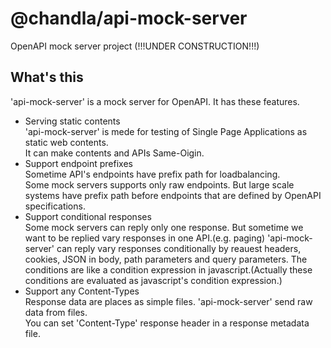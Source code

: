 # @chandla/api-mock-server
OpenAPI mock server project (!!!UNDER CONSTRUCTION!!!)

## What's this
'api-mock-server' is a mock server for OpenAPI.
It has these features.
- Serving static contents  
'api-mock-server' is mede for testing of Single Page Applications as static web contents.  
It can make contents and APIs Same-Oigin.
- Support endpoint prefixes  
Sometime API's endpoints have prefix path for loadbalancing.  
Some mock servers supports only raw endpoints. But large scale systems have prefix path before endpoints that are defined by OpenAPI specifications.  
- Support conditional responses  
Some mock servers can reply only one response. But sometime we want to be replied vary responses in one API.(e.g. paging)
'api-mock-server' can reply vary responses conditionally by reauest headers, cookies, JSON in body, path parameters and query parameters.
The conditions are like a condition expression in javascript.(Actually these conditions are evaluated as javascript's condition expression.)
- Support any Content-Types  
Response data are places as simple files. 'api-mock-server' send raw data from files.  
You can set 'Content-Type' response header in a response metadata file. 
